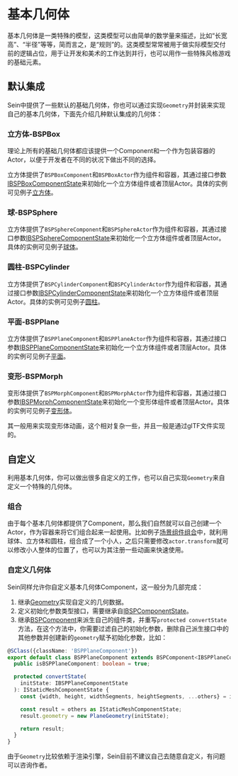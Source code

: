 # 基本几何体

基本几何体是一类特殊的模型，这类模型可以由简单的数学量来描述，比如“长宽高”、“半径”等等，简而言之，是“规则”的。这类模型常常被用于做实际模型交付前的逻辑占位，用于让开发和美术的工作达到并行，也可以用作一些特殊风格游戏的基础元素。  

## 默认集成

Sein中提供了一些默认的基础几何体，你也可以通过实现`Geometry`并封装来实现自己的基本几何体，下面先介绍几种默认集成的几何体：  

### 立方体-BSPBox

理论上所有的基础几何体都应该提供一个Component和一个作为包装容器的Actor，以便于开发者在不同的状况下做出不同的选择。  

立方体提供了`BSPBoxComponent`和`BSPBoxActor`作为组件和容器，其通过接口参数[IBSPBoxComponentState](../../document/interfaces/ibspboxcomponentstate)来初始化一个立方体组件或者顶层Actor。具体的实例可见例子[立方体](../../example/bsp/box)。

### 球-BSPSphere

立方体提供了`BSPSphereComponent`和`BSPSphereActor`作为组件和容器，其通过接口参数[IBSPSphereComponentState](../../document/interfaces/ibspspherecomponentstate)来初始化一个立方体组件或者顶层Actor。具体的实例可见例子[球体](../../example/bsp/sphere)。

### 圆柱-BSPCylinder

立方体提供了`BSPCylinderComponent`和`BSPCylinderActor`作为组件和容器，其通过接口参数[IBSPCylinderComponentState](../../document/interfaces/ibspcylindercomponentstate)来初始化一个立方体组件或者顶层Actor。具体的实例可见例子[圆柱](../../example/bsp/cylinder)。

### 平面-BSPPlane

立方体提供了`BSPPlaneComponent`和`BSPPlaneActor`作为组件和容器，其通过接口参数[IBSPPlaneComponentState](../../document/interfaces/ibspplanecomponentstate)来初始化一个立方体组件或者顶层Actor。具体的实例可见例子[平面](../../example/bsp/plane)。

### 变形-BSPMorph

变形体提供了`BSPMorphComponent`和`BSPMorphActor`作为组件和容器，其通过接口参数[IBSPMorphComponentState](../../document/interfaces/ibspmorphcomponentstate)来初始化一个变形体组件或者顶层Actor。具体的实例可见例子[变形体](../../example/bsp/morph)。

其一般用来实现变形体动画，这个相对复杂一些，并且一般是通过glTF文件实现的。

## 自定义

利用基本几何体，你可以做出很多自定义的工作，也可以自己实现`Geometry`来自定义一个特殊的几何体。

### 组合

由于每个基本几何体都提供了Component，那么我们自然就可以自己创建一个Actor，作为容器来将它们组合起来一起使用。比如例子[场景组件组合](../../example/core/scene-component-compose)中，就利用球体、立方体和圆柱，组合成了一个小人，之后只需要修改`actor.transform`就可以修改小人整体的位置了，也可以为其注册一些动画来快速使用。

### 自定义几何体

Sein同样允许你自定义基本几何体Component，这一般分为几部完成：  

1. 继承[Geometry](../../document/classes/geometry)实现自定义的几何数据。
2. 定义初始化参数类型接口，需要继承自[IBSPComponentState](../../document/interfaces/ibspcomponentstate)。
3. 继承[BSPComponent](../../document/classes/bspcomponent)来派生自己的组件类，并重写`protected convertState`方法，在这个方法中，你需要过滤自己的初始化参数，删除自己派生接口中的其他参数并创建新的`geometry`赋予初始化参数，比如：  

```ts
@SClass({className: 'BSPPlaneComponent'})
export default class BSPPlaneComponent extends BSPComponent<IBSPPlaneComponentState> {
  public isBSPPlaneComponent: boolean = true;

  protected convertState(
    initState: IBSPPlaneComponentState 
  ): IStaticMeshComponentState {
    const {width, height, widthSegments, heightSegments, ...others} = initState;

    const result = others as IStaticMeshComponentState;
    result.geometry = new PlaneGeometry(initState);

    return result;
  }
}
```

由于`Geometry`比较依赖于渲染引擎，Sein目前不建议自己去随意自定义，有问题可以咨询作者。
